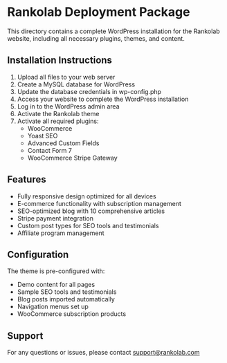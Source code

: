 # Rankolab Deployment Package

This directory contains a complete WordPress installation for the Rankolab website, including all necessary plugins, themes, and content.

## Installation Instructions

1. Upload all files to your web server
2. Create a MySQL database for WordPress
3. Update the database credentials in wp-config.php
4. Access your website to complete the WordPress installation
5. Log in to the WordPress admin area
6. Activate the Rankolab theme
7. Activate all required plugins:
   - WooCommerce
   - Yoast SEO
   - Advanced Custom Fields
   - Contact Form 7
   - WooCommerce Stripe Gateway

## Features

- Fully responsive design optimized for all devices
- E-commerce functionality with subscription management
- SEO-optimized blog with 10 comprehensive articles
- Stripe payment integration
- Custom post types for SEO tools and testimonials
- Affiliate program management

## Configuration

The theme is pre-configured with:
- Demo content for all pages
- Sample SEO tools and testimonials
- Blog posts imported automatically
- Navigation menus set up
- WooCommerce subscription products

## Support

For any questions or issues, please contact support@rankolab.com
